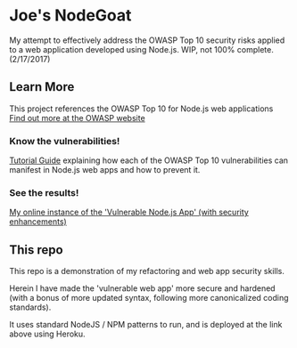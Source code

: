 # Joe's NodeGoat
My attempt to effectively address the OWASP Top 10 security risks applied to a web application developed using Node.js.
WIP, not 100% complete. (2/17/2017)

## Learn More
This project references the OWASP Top 10 for Node.js web applications
[Find out more at the OWASP website](https://www.owasp.org)

### Know the vulnerabilities!
[Tutorial Guide](http://nodegoat.herokuapp.com/tutorial) explaining how each of the OWASP Top 10 vulnerabilities can manifest in Node.js web apps and how to prevent it.

### See the results!
[My online instance of the 'Vulnerable Node.js App' (with security enhancements)](http://joesnodegoat.herokuapp.com/) 

## This repo
This repo is a demonstration of my refactoring and web app security skills.

Herein I have made the 'vulnerable web app' more secure and hardened (with a bonus of more updated syntax, following more canonicalized coding standards).

It uses standard NodeJS / NPM patterns to run, and is deployed at the link above using Heroku.